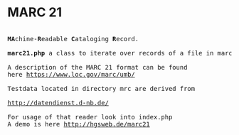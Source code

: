 MARC 21
========
<pre>

<b>MA</b>chine-<b>R</b>eadable <b>C</b>ataloging <b>R</b>ecord.

<b>marc21.php</b> a class to iterate over records of a file in marc 21 format

A description of the MARC 21 format can be found 
here <a href="//https://www.loc.gov/marc/umb/">https://www.loc.gov/marc/umb/</a>

Testdata located in directory mrc are derived from 
<a href="http://datendienst.d-nb.de/cgi-bin/mabit.pl?userID=testdat&pass=testdat&cmd=login">
http://datendienst.d-nb.de/</a>

For usage of that reader look into index.php
A demo is here <a href="http://hgsweb.de/marc21">http://hgsweb.de/marc21</a>

</pre>